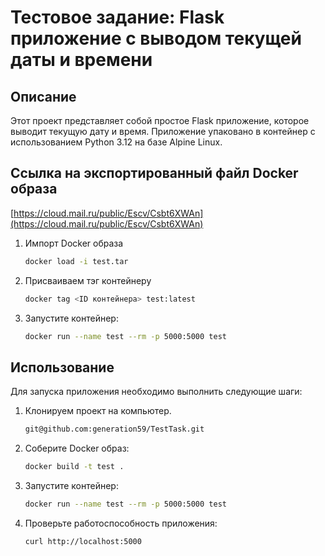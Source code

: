 # Тестовое задание: Flask приложение с выводом текущей даты и времени

## Описание
Этот проект представляет собой простое Flask приложение, которое выводит текущую дату и время. 
Приложение упаковано в контейнер с использованием Python 3.12 на базе Alpine Linux.

## Ссылка на экспортированный файл Docker образа

[https://cloud.mail.ru/public/Escv/Csbt6XWAn](https://cloud.mail.ru/public/Escv/Csbt6XWAn)

1. Импорт Docker образа
    ```bash
    docker load -i test.tar
    ```
2. Присваиваем тэг контейнеру
    ```bash
    docker tag <ID контейнера> test:latest
    ```
3. Запустите контейнер:
    ```bash
    docker run --name test --rm -p 5000:5000 test
    ```  


## Использование
Для запуска приложения необходимо выполнить следующие шаги:

1. Клонируем проект на компьютер.
    ```bash
    git@github.com:generation59/TestTask.git
    ```
2. Соберите Docker образ:
    ```bash
    docker build -t test .
    ```
3. Запустите контейнер:
    ```bash
    docker run --name test --rm -p 5000:5000 test
    ```
4. Проверьте работоспособность приложения:
    ```bash
    curl http://localhost:5000
    ```
